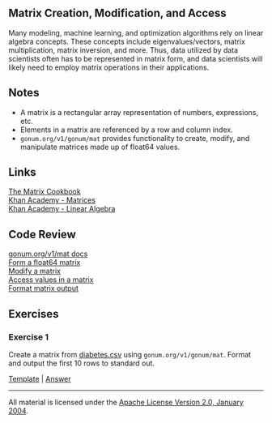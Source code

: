 ## Matrix Creation, Modification, and Access

Many modeling, machine learning, and optimization algorithms rely on linear algebra concepts.  These concepts include eigenvalues/vectors, matrix multiplication, matrix inversion, and more.  Thus, data utilized by data scientists often has to be represented in matrix form, and data scientists will likely need to employ matrix operations in their applications.  

## Notes

- A matrix is a rectangular array representation of numbers, expressions, etc.
- Elements in a matrix are referenced by a row and column index.
- `gonum.org/v1/gonum/mat` provides functionality to create, modify, and manipulate matrices made up of float64 values.

## Links

[The Matrix Cookbook](http://www.math.uwaterloo.ca/~hwolkowi/matrixcookbook.pdf)  
[Khan Academy - Matrices](https://www.khanacademy.org/math/algebra-home/precalculus/precalc-matrices)  
[Khan Academy - Linear Algebra](https://www.khanacademy.org/math/linear-algebra)

## Code Review

[gonum.org/v1/mat docs](https://godoc.org/gonum.org/v1/gonum/mat)    
[Form a float64 matrix](example1/example1.go)  
[Modify a matrix](example2/example2.go)  
[Access values in a matrix](example3/example3.go)  
[Format matrix output](example4/example4.go)  

## Exercises

### Exercise 1

Create a matrix from [diabetes.csv](../data_versioning/data/diabetes.csv) using `gonum.org/v1/gonum/mat`. Format and output the first 10 rows to standard out.

[Template](exercises/template1/template1.go) |
[Answer](exercises/exercise1/exercise1.go)

___
All material is licensed under the [Apache License Version 2.0, January 2004](http://www.apache.org/licenses/LICENSE-2.0).
